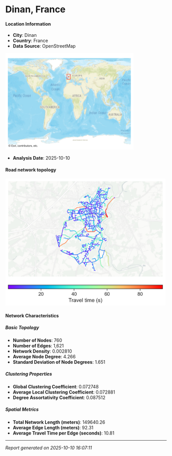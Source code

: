 # Dinan, France

#### Location Information

- **City**: Dinan
- **Country**: France
- **Data Source**: OpenStreetMap
<img src="Dinan_location.png" alt="Dinan Location Map" width="400" />

- **Analysis Date**: 2025-10-10

#### Road network topology

<img src="Dinan_network_map.png" alt="Dinan Road Network Map" width="500"/>

#### Network Characteristics

##### Basic Topology

- **Number of Nodes**: 760
- **Number of Edges**: 1,621
- **Network Density**: 0.002810
- **Average Node Degree**: 4.266
- **Standard Deviation of Node Degrees**: 1.651

##### Clustering Properties

- **Global Clustering Coefficient**: 0.072748
- **Average Local Clustering Coefficient**: 0.072881
- **Degree Assortativity Coefficient**: 0.087512

##### Spatial Metrics

- **Total Network Length (meters)**: 149640.26
- **Average Edge Length (meters)**: 92.31
- **Average Travel Time per Edge (seconds)**: 10.81

---
*Report generated on 2025-10-10 16:07:11*

